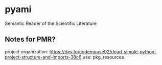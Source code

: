 # pyami
Semantic Reader of the Scientific Literature

## Notes for PMR?
project organization: https://dev.to/codemouse92/dead-simple-python-project-structure-and-imports-38c6
use: pkg_resources